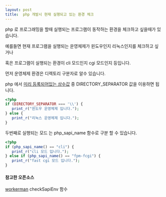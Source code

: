 ```yaml
---
layout: post
title:  php 개발시 현재 실행되고 있는 환경 체크 
---
```


php 로 프로그래밍을 할때 실행되는 프로그램이 동작하는 환경을 체크하고 싶을때가 있습니다.

예를들면 현재 프로그램을 실행되는 운영체제가 윈도우인지 리눅스인지를 체크하고 싶거나

혹은 프로그램이 실행되는 환경이 cli 모드인지 cgi 모드인지 등입니다.

먼저 운영체제 환경은 디렉토리 구분자로 알수 있습니다. 

php 에서 [미리 등록되어있는 상수값](https://www.php.net/manual/en/dir.constants.php) 중 DIRECTORY_SEPARATOR 값을 이용하면 됩니다.

 ```php
<?php
if (DIRECTORY_SEPARATOR === '\\') {
    print_r("윈도우 운영체제 입니다.");
} else {
    print_r("리눅스 운영체제 입니다.");
}
```

두번째로 실행되는 모드 는 php_sapi_name 함수로 구분 할 수 있습니다.

 ```php
<?php
if (php_sapi_name() == "cli") {
    print_r("cli 모드 입니다.");
} else if (php_sapi_name() == "fpm-fcgi") {
    print_r("fast cgi 모드 입니다.");
}
```

#### 참고한 오픈소스

[workerman](https://github.com/walkor/Workerman/blob/master/Worker.php) checkSapiEnv 함수